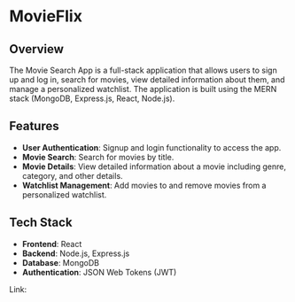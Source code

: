 # MovieFlix

## Overview
The Movie Search App is a full-stack application that allows users to sign up and log in, search for movies, view detailed information about them, and manage a personalized watchlist. The application is built using the MERN stack (MongoDB, Express.js, React, Node.js).

## Features
- **User Authentication**: Signup and login functionality to access the app.
- **Movie Search**: Search for movies by title.
- **Movie Details**: View detailed information about a movie including genre, category, and other details.
- **Watchlist Management**: Add movies to and remove movies from a personalized watchlist.

## Tech Stack
- **Frontend**: React
- **Backend**: Node.js, Express.js
- **Database**: MongoDB
- **Authentication**: JSON Web Tokens (JWT)

Link:
